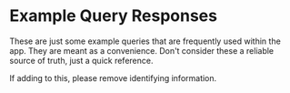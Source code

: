 # Example Query Responses

These are just some example queries that are frequently used within the app.
They are meant as a convenience. Don't consider these a reliable source of
truth, just a quick reference.

If adding to this, please remove identifying information.
